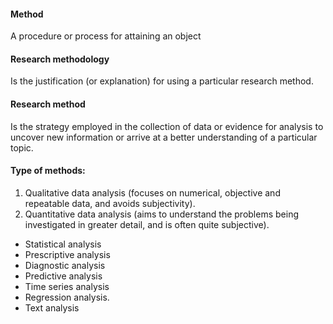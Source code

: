 
#### Method
A procedure or process for attaining an object

#### Research methodology
Is the justification (or explanation) for using a particular research method.

#### Research method
Is the strategy employed in the collection of data or evidence for analysis to uncover new information or arrive at a better understanding of a particular topic.

#### Type of methods:
1. Qualitative data analysis (focuses on numerical, objective and repeatable data, and avoids subjectivity).
2. Quantitative data analysis (aims to understand the problems being investigated in greater detail, and is often quite subjective).

- Statistical analysis
- Prescriptive analysis
- Diagnostic analysis
- Predictive analysis
- Time series analysis
- Regression analysis.
- Text analysis
